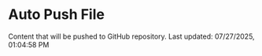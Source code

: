 # Auto Push File

Content that will be pushed to GitHub repository.
Last updated: 07/27/2025, 01:04:58 PM
